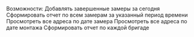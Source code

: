 Возможности:
Добавлять завершенные замеры за сегодня
Сформировать отчет по всем замерам за указанный период времени
Просмотреть все адреса по дате замера
Просмотреть все адреса по дате монтажа
Сформировать отчет по каждой бригаде
